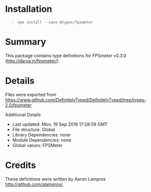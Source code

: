 # Installation
> `npm install --save @types/fpsmeter`

# Summary
This package contains type definitions for FPSmeter v0.3.0 (http://darsa.in/fpsmeter/).

# Details
Files were exported from https://www.github.com/DefinitelyTyped/DefinitelyTyped/tree/types-2.0/fpsmeter

Additional Details
 * Last updated: Mon, 19 Sep 2016 17:28:59 GMT
 * File structure: Global
 * Library Dependencies: none
 * Module Dependencies: none
 * Global values: FPSMeter

# Credits
These definitions were written by Aaron Lampros <http://github.com/alampros/>.
